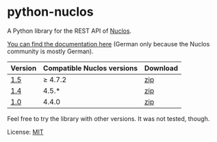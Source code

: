 # python-nuclos

A Python library for the REST API of [Nuclos](http://www.nuclos.de/).

[You can find the documentation here](http://saierd.github.io/python-nuclos/) (German only because the Nuclos community is mostly German).

| Version                                                         | Compatible Nuclos versions | Download |
| --------------------------------------------------------------- | -------------------------- | -------- |
| [1.5](https://github.com/saierd/python-nuclos/releases/tag/1.5) | ≥ 4.7.2                    | [zip](https://github.com/saierd/python-nuclos/releases/download/1.5/python-nuclos-1.5.zip) |
| [1.4](https://github.com/saierd/python-nuclos/releases/tag/1.4) | 4.5.*                      | [zip](https://github.com/saierd/python-nuclos/releases/download/1.4/python-nuclos-1.4.zip) |
| [1.0](https://github.com/saierd/python-nuclos/releases/tag/1.0) | 4.4.0                      | [zip](https://github.com/saierd/python-nuclos/releases/download/1.0/python-nuclos-1.0.zip) |

Feel free to try the library with other versions. It was not tested, though.

License: [MIT](https://github.com/saierd/python-nuclos/blob/master/LICENSE)
